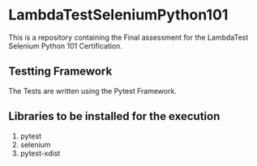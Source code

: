 # LambdaTestSeleniumPython101
This is a repository containing the Final assessment for the LambdaTest Selenium Python 101 Certification.

## Testting Framework
The Tests are written using the Pytest Framework.

## Libraries to be installed for the execution
1. pytest
2. selenium
3. pytest-xdist
